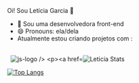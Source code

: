 Oi! Sou Letícia Garcia  👋


- 🔭 Sou uma desenvolvedora front-end
- 😄 Pronouns: ela/dela
- Atualmente estou criando projetos com : 
<br>
<img src= "https://img.shields.io/badge/HTML5-E34F26?style=for-the-badge&logo=html5&logoColor=white" alt "html-logo"/>
<img src="https://img.shields.io/badge/CSS3-1572B6?style=for-the-badge&logo=css3&logoColor=white" alt "css-logo"/>
<img src= "https://img.shields.io/badge/JavaScript-F7DF1E?style=for-the-badge&logo=javascript&logoColor=black" alt="js-logo />

[![Leticia Stats](https://github-readme-stats.vercel.app/api?username=LeticiaGarciah)](https://github.com/anuraghazra/github-readme-stats)

[![Top Langs](https://github-readme-stats.vercel.app/api/top-langs/?username=LeticiaGarciah)](https://github.com/anuraghazra/github-readme-stats)


